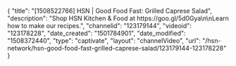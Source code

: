 {
    "title": "[1508522766] HSN | Good Food Fast: Grilled Caprese Salad",
    "description": "Shop HSN Kitchen & Food at https:\/\/goo.gl\/5d0Gya\n\nLearn how to make our recipes.",
    "channelid": "123179144",
    "videoid": "123178228",
    "date_created": "1501784901",
    "date_modified": "1508372440",
    "type": "captivate",
    "layout": "channelVideo",
    "url": "\/hsn-network\/hsn-good-food-fast-grilled-caprese-salad\/123179144-123178228"
}